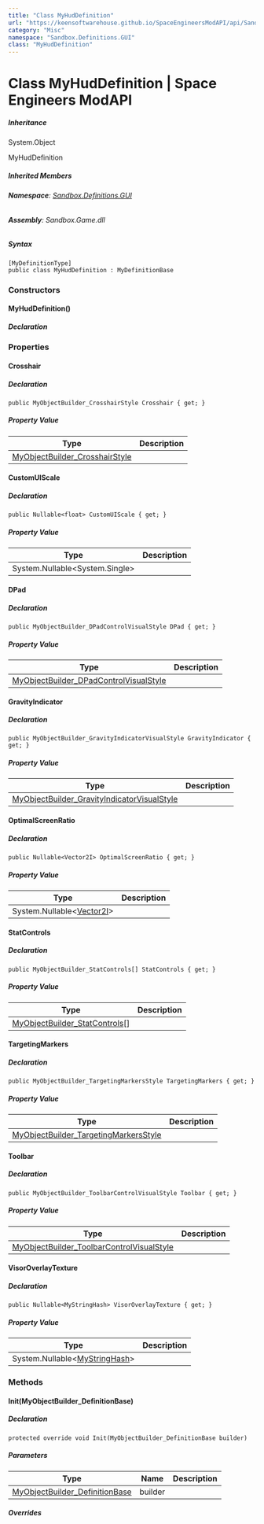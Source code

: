 ```yaml
---
title: "Class MyHudDefinition"
url: "https://keensoftwarehouse.github.io/SpaceEngineersModAPI/api/Sandbox.Definitions.GUI.MyHudDefinition.html"
category: "Misc"
namespace: "Sandbox.Definitions.GUI"
class: "MyHudDefinition"
---
```


# Class MyHudDefinition | Space Engineers ModAPI

##### Inheritance

System.Object

MyHudDefinition

##### Inherited Members

###### **Namespace**: [Sandbox.Definitions.GUI](https://keensoftwarehouse.github.io/SpaceEngineersModAPI/api/Sandbox.Definitions.GUI.html)

###### **Assembly**: Sandbox.Game.dll

##### Syntax

```
[MyDefinitionType]
public class MyHudDefinition : MyDefinitionBase
```

### Constructors

#### MyHudDefinition()

##### Declaration

### Properties

#### Crosshair

##### Declaration

```
public MyObjectBuilder_CrosshairStyle Crosshair { get; }
```

##### Property Value

| Type | Description |
| --- | --- |
| [MyObjectBuilder\_CrosshairStyle](https://keensoftwarehouse.github.io/SpaceEngineersModAPI/api/VRage.Game.ObjectBuilders.Definitions.MyObjectBuilder_CrosshairStyle.html) |     |

#### CustomUIScale

##### Declaration

```
public Nullable<float> CustomUIScale { get; }
```

##### Property Value

| Type | Description |
| --- | --- |
| System.Nullable<System.Single\> |     |

#### DPad

##### Declaration

```
public MyObjectBuilder_DPadControlVisualStyle DPad { get; }
```

##### Property Value

| Type | Description |
| --- | --- |
| [MyObjectBuilder\_DPadControlVisualStyle](https://keensoftwarehouse.github.io/SpaceEngineersModAPI/api/VRage.Game.ObjectBuilders.Definitions.MyObjectBuilder_DPadControlVisualStyle.html) |     |

#### GravityIndicator

##### Declaration

```
public MyObjectBuilder_GravityIndicatorVisualStyle GravityIndicator { get; }
```

##### Property Value

| Type | Description |
| --- | --- |
| [MyObjectBuilder\_GravityIndicatorVisualStyle](https://keensoftwarehouse.github.io/SpaceEngineersModAPI/api/VRage.Game.ObjectBuilders.Definitions.MyObjectBuilder_GravityIndicatorVisualStyle.html) |     |

#### OptimalScreenRatio

##### Declaration

```
public Nullable<Vector2I> OptimalScreenRatio { get; }
```

##### Property Value

| Type | Description |
| --- | --- |
| System.Nullable<[Vector2I](https://keensoftwarehouse.github.io/SpaceEngineersModAPI/api/VRageMath.Vector2I.html)\> |     |

#### StatControls

##### Declaration

```
public MyObjectBuilder_StatControls[] StatControls { get; }
```

##### Property Value

| Type | Description |
| --- | --- |
| [MyObjectBuilder\_StatControls](https://keensoftwarehouse.github.io/SpaceEngineersModAPI/api/VRage.Game.ObjectBuilders.Definitions.MyObjectBuilder_StatControls.html)\[\] |     |

#### TargetingMarkers

##### Declaration

```
public MyObjectBuilder_TargetingMarkersStyle TargetingMarkers { get; }
```

##### Property Value

| Type | Description |
| --- | --- |
| [MyObjectBuilder\_TargetingMarkersStyle](https://keensoftwarehouse.github.io/SpaceEngineersModAPI/api/VRage.Game.ObjectBuilders.Definitions.MyObjectBuilder_TargetingMarkersStyle.html) |     |

#### Toolbar

##### Declaration

```
public MyObjectBuilder_ToolbarControlVisualStyle Toolbar { get; }
```

##### Property Value

| Type | Description |
| --- | --- |
| [MyObjectBuilder\_ToolbarControlVisualStyle](https://keensoftwarehouse.github.io/SpaceEngineersModAPI/api/VRage.Game.ObjectBuilders.Definitions.MyObjectBuilder_ToolbarControlVisualStyle.html) |     |

#### VisorOverlayTexture

##### Declaration

```
public Nullable<MyStringHash> VisorOverlayTexture { get; }
```

##### Property Value

| Type | Description |
| --- | --- |
| System.Nullable<[MyStringHash](https://keensoftwarehouse.github.io/SpaceEngineersModAPI/api/VRage.Utils.MyStringHash.html)\> |     |

### Methods

#### Init(MyObjectBuilder\_DefinitionBase)

##### Declaration

```
protected override void Init(MyObjectBuilder_DefinitionBase builder)
```

##### Parameters

| Type | Name | Description |
| --- | --- | --- |
| [MyObjectBuilder\_DefinitionBase](https://keensoftwarehouse.github.io/SpaceEngineersModAPI/api/VRage.Game.MyObjectBuilder_DefinitionBase.html) | builder |     |

##### Overrides